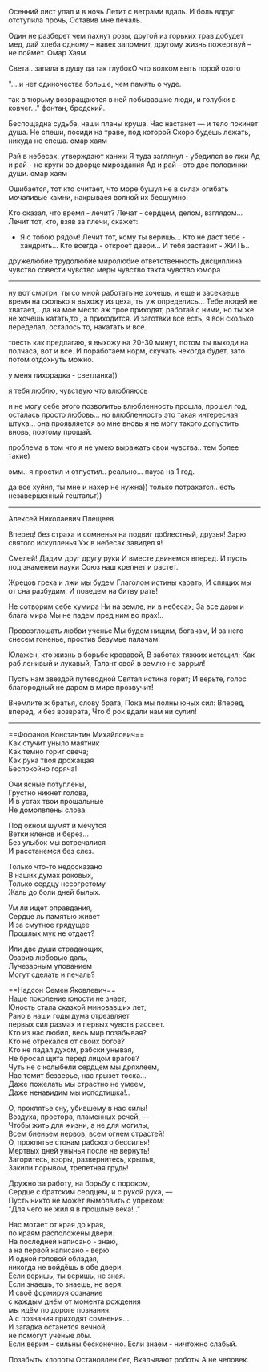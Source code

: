 ﻿Осенний лист упал и в ночь
Летит с ветрами вдаль.
И боль вдруг отступила прочь,
Оставив мне печаль.

Один не разберет чем пахнут розы, другой из горьких трав добудет мед, дай хлеба одному – навек запомнит, другому жизнь пожертвуй – не поймет.
Омар Хаям
 
Света.. запала в душу
да так глубокО
что волком выть
порой охото

"....и нет одиночества больше, чем память о чуде.

так в тюрьму возвращаются в ней побывавшие люди, и голубки в ковчег..." фонтан, бродский.


Беспощадна судьба, наши планы круша.
Час настанет — и тело покинет душа.
Не спеши, посиди на траве, под которой
Скоро будешь лежать, никуда не спеша.
омар  хаям

Рай в небесах, утверждают ханжи
Я туда заглянул - убедился во лжи
Ад и рай - не круги во дворце мироздания
Ад и рай - это две половинки души.
омар  хаям

Ошибается, тот кто считает,
что море бушуя не в силах
огибать мочаливые камни,
накрываея волной их бесшумно.


Кто сказал, что время - лечит? 
Лечат - сердцем, делом, взглядом... 
Лечит тот, кто, взяв за плечи, скажет: 
- Я с тобою рядом! 
Лечит тот, кому ты веришь... 
Кто не даст тебе - хандрить... 
Кто всегда - откроет двери... 
И тебя заставит - ЖИТЬ..

дружелюбие
трудолюбие
миролюбие
ответственность
дисциплина
чувство совести
чувство меры
чувство такта
чувство юмора














---
ну вот смотри, ты со мной работать не хочешь, и еще и засекаешь время на сколько я выхожу из цеха, ты уж определись...
Тебе людей не хватает,.. да на мое место аж трое приходят, работай с ними, но ты же не хочешь катать,то , а приходится. И заготвки все есть, я вон сколько переделал, осталось то, накатать и все.

тоесть  как предлагаю, я выхожу на 20-30 минут, потом ты выходи на полчаса, вот и все. И поработаем норм, скучать некогда будет, зато  потом отдохнуть можно.


у меня лихорадка - светланка))



я тебя люблю, чувствую что влюбляюсь



 и не могу себе этого позволитьь
влюбленность прошла, прошел год, осталась просто любовь...
но влюбленность это такая интересная штука... она проявляется во мне вновь
я не могу такого допустить вновь, поэтому прощай.

проблема в том что я не умею выражать свои чувства.. тем более такие)


эмм.. я простил и отпустил.. реально...
пауза на 1 год.

да все хуйня, ты мне и нахер не нужна)) только потрахатся.. есть незавершенный гештальт))


***
Алексей Николаевич Плещеев

Вперед! без страха и сомненья
на подвиг доблестный, друзья!
Зарю святого искупленья
Уж в небесах завидел я!

Смелей! Дадим друг другу руки
И вместе двинемся вперед.
И пусть под знаменем науки
Союз наш крепнет и растет.

Жрецов греха  и лжи мы будем
Глаголом истины карать,
И спящих мы от сна разбудим,
И поведем на битву рать!

Не сотворим себе кумира
Ни на земле, ни в небесах;
За все дары и блага мира
Мы не падем пред ним во прах!..

Провозглошать любви ученье
Мы будем нищим, богачам,
И за него снесем гоненье,
 простив безумье палачам!

Юлажен, кто жизнь в борьбе кровавой,
В заботах тяжких истощил;
Как раб ленивый и лукавый,
Талант свой в землю не заррыл!

Пусть нам звездой путеводной
Святая истина горит;
И верьте, голос благородный
не даром в мире прозвучит!

Внемлите ж братья, слову брата,
Пока мы полны юных сил:
Вперед, вперед, и без возврата,
Что б рок вдали нам ни сулил!

***

==Фофанов Константин Михайлович==  
Как стучит уныло маятник  
Как темно горит свеча;  
Как рука твоя дрожащая  
Беспокойно горяча!  

Очи ясные потуплены,  
Грустно никнет голова,  
И в устах твои прощальные  
Не домолвлены слова.  

Под окном шумят и мечутся  
Ветки кленов и берез...  
Без улыбок мы встречалися  
И расстанемся без слез.  

Только что-то недосказано  
В наших думах роковых,  
Только сердцу несогретому  
Жаль до боли дней былых.  

Ум ли ищет оправдания,  
Сердце ль памятью живет  
И за смутное грядущее  
Прошлых мук не отдает?  

Или две души страдающих,  
Озарив любовью даль,  
Лучезарным упованием  
Могут сделать и печаль?  



==Надсон Семен Яковлевич==  
Наше поколение юности не знает,  
Юность стала сказкой миновавших лет;  
Рано в наши годы дума отрезвляет  
первых сил размах и первых чувств рассвет.  
Кто из нас любил, весь мир позабывая?  
Кто не отрекался от своих богов?  
Кто не падал духом, рабски унывая,  
Не бросал щита перед лицом врагов?  
Чуть не с колыбели сердцем мы дряхлеем,  
Нас томит безверье, нас грызет тоска...  
Даже пожелать мы страстно не умеем,  
Даже ненавидим мы исподтишка!..  

О, проклятье сну, убившему в нас силы!  
Воздуха, простора, пламенных речей, —  
Чтобы жить для жизни, а не для могилы,  
Всем биеньем нервов, всем огнем страстей!  
О, проклятье стонам рабского бессилья!  
Мертвых дней унынья после не вернуть!  
Загоритесь, взоры, развернитесь, крылья,  
Закипи порывом, трепетная грудь!  

Дружно за работу, на борьбу с пороком,  
Сердце с братским сердцем, и с рукой рука, —  
Пусть никто не может вымолвить с упреком:  
"Для чего не жил я в прошлые века!.."

Нас мотает от края до края,  
по краям расположены двери.  
На последней написано - знаю,  
а на первой написано - верю.  
И одной головой обладая,  
никогда не войдёшь в обе двери.  
Если веришь, ты веришь, не зная.  
Если знаешь, то знаешь, не веря.  
И своё формируя сознание  
с каждым днём от момента рождения  
мы идём по дороге познания.  
А с познания приходят сомнения...  
И загадка останется вечной,  
не помогут учёные лбы.  
Если верим - сильны бесконечно. Если знаем - ничтожно слабый.

Позабыты хлопоты
Остановлен бег,
Вкалывают роботы
А не человек.